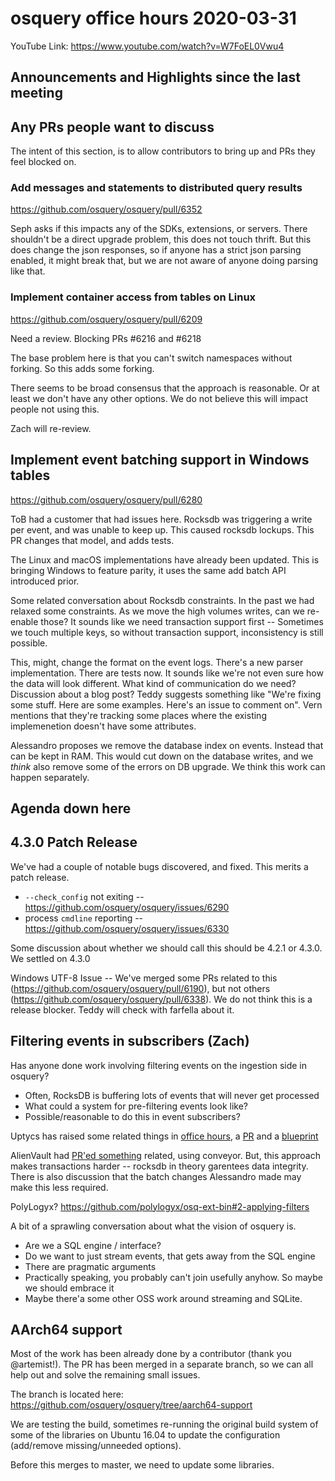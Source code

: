 # osquery office hours 2020-03-31

YouTube Link: https://www.youtube.com/watch?v=W7FoEL0Vwu4

## Announcements and Highlights since the last meeting

## Any PRs people want to discuss

The intent of this section, is to allow contributors to bring up and
PRs they feel blocked on.

### Add messages and statements to distributed query results

https://github.com/osquery/osquery/pull/6352

Seph asks if this impacts any of the SDKs, extensions, or
servers. There shouldn't be a direct upgrade problem, this does not
touch thrift. But this does change the json responses, so if anyone
has a strict json parsing enabled, it might break that, but we are not
aware of anyone doing parsing like that.

### Implement container access from tables on Linux

https://github.com/osquery/osquery/pull/6209 

Need a review. Blocking PRs #6216 and #6218

The base problem here is that you can't switch namespaces without
forking. So this adds some forking.

There seems to be broad consensus that the approach is reasonable. Or
at least we don't have any other options. We do not believe this will
impact people not using this.

Zach will re-review.

## Implement event batching support in Windows tables

https://github.com/osquery/osquery/pull/6280

ToB had a customer that had issues here. Rocksdb was triggering a
write per event, and was unable to keep up. This caused rocksdb
lockups. This PR changes that model, and adds tests.

The Linux and macOS implementations have already been updated. This is
bringing Windows to feature parity, it uses the same add batch API
introduced prior.

Some related conversation about Rocksdb constraints. In the past we
had relaxed some constraints. As we move the high volumes writes, can
we re-enable those? It sounds like we need transaction support first
-- Sometimes we touch multiple keys, so without transaction support,
inconsistency is still possible.

This, might, change the format on the event logs. There's a new parser
implementation. There are tests now. It sounds like we're not even
sure how the data will look different. What kind of communication do
we need? Discussion about a blog post? Teddy suggests something like
"We're fixing some stuff. Here are some examples. Here's an issue to
comment on". Vern mentions that they're tracking some places where the
existing implemenetion doesn't have some attributes.

Alessandro proposes we remove the database index on events. Instead
that can be kept in RAM. This would cut down on the database writes,
and we _think_ also remove some of the errors on DB upgrade. We think
this work can happen separately.

## Agenda down here

## 4.3.0 Patch Release

We've had a couple of notable bugs discovered, and fixed. This merits
a patch release.

* `--check_config` not exiting -- https://github.com/osquery/osquery/issues/6290
* process `cmdline` reporting -- https://github.com/osquery/osquery/issues/6330 

Some discussion about whether we should call this should be 4.2.1 or
4.3.0. We settled on 4.3.0

Windows UTF-8 Issue -- We've merged some PRs related to this
(https://github.com/osquery/osquery/pull/6190), but not others
(https://github.com/osquery/osquery/pull/6338). We do not think this
is a release blocker. Teddy will check with farfella about it.


## Filtering events in subscribers (Zach)

Has anyone done work involving filtering events on the ingestion side in osquery?

* Often, RocksDB is buffering lots of events that will never get processed
* What could a system for pre-filtering events look like?
* Possible/reasonable to do this in event subscribers?

Uptycs has raised some related things in [office
hours](https://github.com/osquery/foundation/blob/master/docs/office-hours/20191029_meeting_notes.md#events-forwarding-uptycs-nishant),
a [PR](https://github.com/osquery/osquery/pull/3482) and a
[blueprint](https://github.com/osquery/osquery/issues/5966)

AlienVault had [PR'ed
something](https://github.com/osquery/osquery/pull/6036) related,
using conveyor. But, this approach makes transactions harder --
rocksdb in theory garentees data integrity. There is also discussion
that the batch changes Alessandro made may make this less required.

PolyLogyx? https://github.com/polylogyx/osq-ext-bin#2-applying-filters

A bit of a sprawling conversation about what the vision of osquery is.
* Are we a SQL engine / interface?
* Do we want to just stream events, that gets away from the SQL engine
* There are pragmatic arguments
* Practically speaking, you probably can't join usefully anyhow. So maybe we should embrace it
* Maybe there'a some other OSS work around streaming and SQLite.

## AArch64 support

Most of the work has been already done by a contributor (thank you
@artemist!). The PR has been merged in a separate branch, so we can
all help out and solve the remaining small issues.

The branch is located here:
https://github.com/osquery/osquery/tree/aarch64-support

We are testing the build, sometimes re-running the original build
system of some of the libraries on Ubuntu 16.04 to update the
configuration (add/remove missing/unneeded options).

Before this merges to master, we need to update some libraries.
